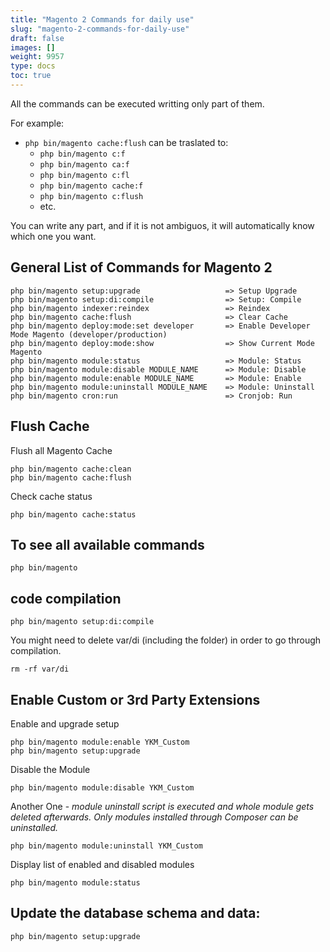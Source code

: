 ```yaml
---
title: "Magento 2 Commands for daily use"
slug: "magento-2-commands-for-daily-use"
draft: false
images: []
weight: 9957
type: docs
toc: true
---
```


All the commands can be executed writting only part of them.

For example:

 - `php bin/magento cache:flush` can  be traslated to:
   - `php bin/magento c:f`
   - `php bin/magento ca:f`
   - `php bin/magento c:fl`
   - `php bin/magento cache:f`
   - `php bin/magento c:flush`
   - etc.

You can write any part, and if it is not ambiguos, it will automatically know which one you want.

## General List of Commands for Magento 2
    php bin/magento setup:upgrade                   => Setup Upgrade
    php bin/magento setup:di:compile                => Setup: Compile
    php bin/magento indexer:reindex                 => Reindex
    php bin/magento cache:flush                     => Clear Cache
    php bin/magento deploy:mode:set developer       => Enable Developer Mode Magento (developer/production)
    php bin/magento deploy:mode:show                => Show Current Mode Magento
    php bin/magento module:status                   => Module: Status
    php bin/magento module:disable MODULE_NAME      => Module: Disable
    php bin/magento module:enable MODULE_NAME       => Module: Enable
    php bin/magento module:uninstall MODULE_NAME    => Module: Uninstall
    php bin/magento cron:run                        => Cronjob: Run



## Flush  Cache
Flush all Magento Cache

    php bin/magento cache:clean
    php bin/magento cache:flush
    
Check cache status

    php bin/magento cache:status

## To see all available commands
    php bin/magento

## code compilation
    php bin/magento setup:di:compile

You might need to delete var/di (including the folder) in order to go through compilation.

    rm -rf var/di

## Enable Custom or 3rd Party Extensions
Enable and upgrade setup

    php bin/magento module:enable YKM_Custom
    php bin/magento setup:upgrade

Disable the Module

    php bin/magento module:disable YKM_Custom

Another One - *module uninstall script is executed and whole module gets deleted afterwards. Only modules installed through Composer can be uninstalled.*

    php bin/magento module:uninstall YKM_Custom

Display list of enabled and disabled modules
    
    php bin/magento module:status

## Update the database schema and data:
    php bin/magento setup:upgrade

